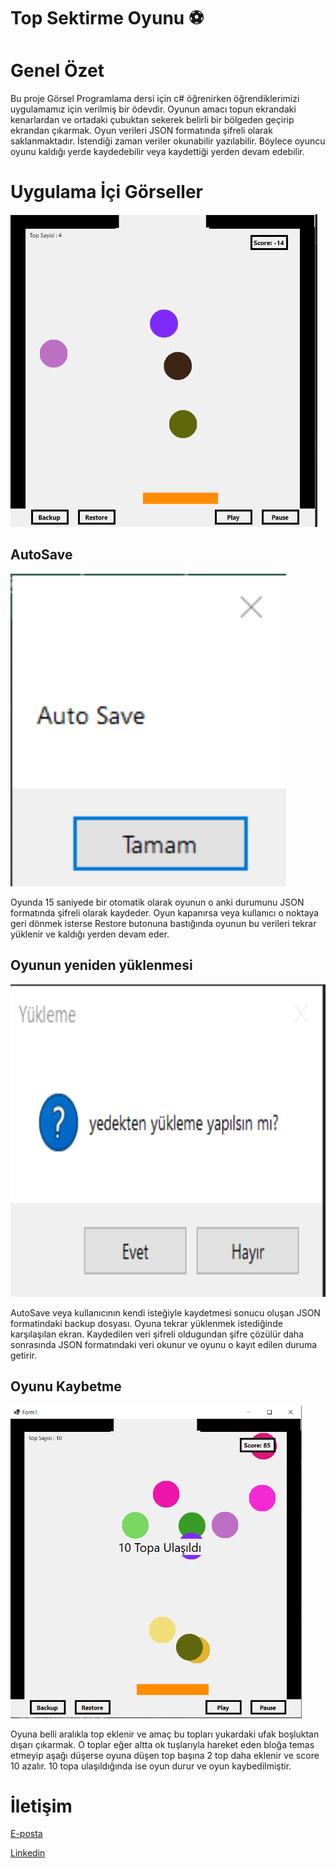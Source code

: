 # Top Sektirme Oyunu ⚽
# Genel Özet
Bu proje  Görsel Programlama dersi için c# öğrenirken öğrendiklerimizi uygulamamız için verilmiş bir ödevdir. Oyunun amacı topun ekrandaki kenarlardan ve ortadaki çubuktan 
sekerek belirli bir bölgeden geçirip ekrandan çıkarmak. Oyun verileri JSON formatında şifreli olarak 
saklanmaktadır. İstendiği zaman veriler okunabilir yazılabilir. Böylece oyuncu oyunu kaldığı yerde 
kaydedebilir veya kaydettiği yerden devam edebilir.

# Uygulama İçi Görseller
<img src="images/image2.png" height="500">    


## AutoSave 
<img src="images/image3.png"  height="500"> 

Oyunda 15 saniyede bir otomatik olarak oyunun o anki durumunu JSON formatında şifreli olarak kaydeder. Oyun kapanırsa veya kullanıcı o noktaya geri dönmek isterse Restore butonuna bastığında oyunun bu verileri tekrar yüklenir ve kaldığı yerden devam eder.


## Oyunun yeniden yüklenmesi
<img src="images/image1.png" height="500"> 

AutoSave veya kullanıcının kendi isteğiyle kaydetmesi sonucu oluşan JSON formatindaki backup dosyası. Oyuna tekrar yüklenmek istediğinde karşılaşılan ekran.
Kaydedilen veri şifreli oldugundan şifre çözülür daha  sonrasında JSON formatındaki veri okunur ve oyunu o kayıt edilen duruma getirir.

##  Oyunu Kaybetme
<img src="images/image4.png" height="500"> 

Oyuna belli aralıkla top eklenir ve amaç bu topları yukardaki ufak boşluktan dışarı çıkarmak. O toplar eğer altta ok tuşlarıyla hareket eden bloğa temas etmeyip aşağı düşerse oyuna düşen top başına 2 top daha eklenir ve score 10 azalır.
10 topa ulaşıldığında ise oyun durur ve oyun kaybedilmiştir.


# İletişim
[E-posta](mustafaeren790@gmail.com)

[Linkedin](https://www.linkedin.com/in/mustafa-eren-9214661b3/)

